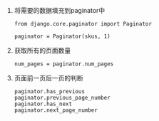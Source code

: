 1. 将需要的数据填充到paginator中

   ```
   from django.core.paginator import Paginator
   
   paginator = Paginator(skus, 1)
   ```

2. 获取所有的页面数量

   ```
   num_pages = paginator.num_pages
   ```

3. 页面前一页后一页的判断

   ```
   paginator.has_previous
   paginator.previous_page_number
   paginator.has_next
   paginator.next_page_number
   ```

   
